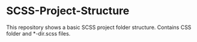 # SCSS-Project-Structure
This repository shows a basic SCSS project folder structure. Contains CSS folder and *-dir.scss files.

